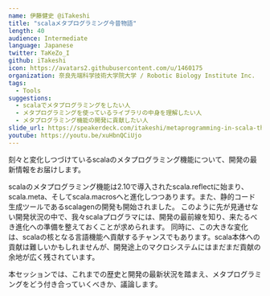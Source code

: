 ```yaml
---
name: 伊藤健史 @iTakeshi
title: "scalaメタプログラミング今昔物語"
length: 40
audience: Intermediate
language: Japanese
twitter: TaKeZo_I
github: iTakeshi
icon: https://avatars2.githubusercontent.com/u/1460175
organization: 奈良先端科学技術大学院大学 / Robotic Biology Institute Inc.
tags:
  - Tools
suggestions:
  - scalaでメタプログラミングをしたい人
  - メタプログラミングを使っているライブラリの中身を理解したい人
  - メタプログラミング機能の開発に貢献したい人
slide_url: https://speakerdeck.com/itakeshi/metaprogramming-in-scala-the-past-and-the-present  
youtube: https://youtu.be/xuHbnQCiUjo
---
```

刻々と変化しつづけているscalaのメタプログラミング機能について、開発の最新情報をお届けします。

scalaのメタプログラミング機能は2.10で導入されたscala.reflectに始まり、scala.meta、そしてscala.macrosへと進化しつつあります。また、静的コード生成ツールであるscalagenの開発も開始されました。
このように先が見通せない開発状況の中で、我々scalaプログラマには、開発の最前線を知り、来たるべき進化への準備を整えておくことが求められます。
同時に、この大きな変化は、scalaの核となる言語機能へ貢献するチャンスでもあります。scala本体への貢献は難しいかもしれませんが、開発途上のマクロシステムにはまだまだ貢献の余地が広く残されています。

本セッションでは、これまでの歴史と開発の最新状況を踏まえ、メタプログラミングをどう付き合っていくべきか、議論します。
